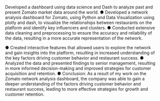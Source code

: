 Developed a dashboard using data science and Dash to analyze past and present Zomato market data
around the world.
● Developed a network analysis dashboard for Zomato, using Python and Data Visualization using
plotly and dash, to visualize the relationships between restaurants on the platform and identify
key influencers and clusters.
● Conducted extensive data cleaning and preprocessing to ensure the accuracy and reliability of
the data, resulting in a more accurate representation of the network.

● Created interactive features that allowed users to explore the network and gain insights into the
platform, resulting in increased understanding of the key factors driving customer behavior and
restaurant success.
● Analyzed the data and presented findings to senior management, resulting in more informed
decision-making and improved strategies for customer acquisition and retention.
● Conclusion: As a result of my work on the Zomato network analysis dashboard, the company was
able to gain a deeper understanding of the factors driving customer behavior and restaurant
success, leading to more effective strategies for growth and customer retention.

